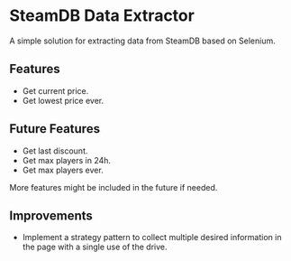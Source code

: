# SteamDB Data Extractor<br/>

A simple solution for extracting data from SteamDB based on Selenium.

## Features

- Get current price.
- Get lowest price ever.

## Future Features

- Get last discount.
- Get max players in 24h.
- Get max players ever.

More features might be included in the future if needed.

## Improvements

- Implement a strategy pattern to collect multiple desired information
  in the page with a single use of the drive.

